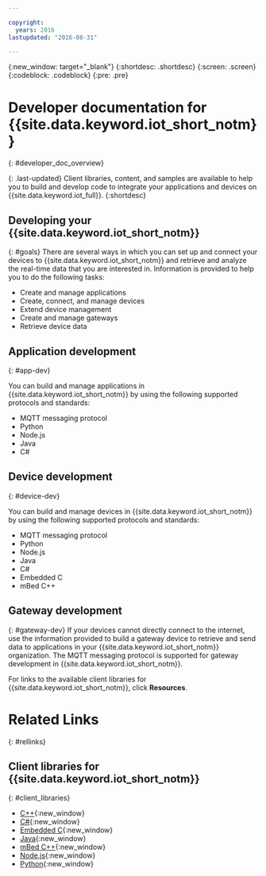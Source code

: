 ```yaml
---

copyright:
  years: 2016
lastupdated: "2016-08-31"

---
```


{:new_window: target="_blank"}
{:shortdesc: .shortdesc}
{:screen: .screen}
{:codeblock: .codeblock}
{:pre: .pre}

# Developer documentation for {{site.data.keyword.iot_short_notm}}
{: #developer_doc_overview}

{: .last-updated}
Client libraries, content, and samples are available to help you to build and develop code to integrate your applications and devices on {{site.data.keyword.iot_full}}.
{:shortdesc}


## Developing your {{site.data.keyword.iot_short_notm}}
{: #goals}
There are several ways in which you can set up and connect your devices to {{site.data.keyword.iot_short_notm}} and retrieve and analyze the real-time data that you are interested in. Information is provided to help you to do the following tasks:

-  Create and manage applications
-  Create, connect, and manage devices
-  Extend device management
-  Create and manage gateways
-  Retrieve device data


## Application development
{: #app-dev}

You can build and manage applications in {{site.data.keyword.iot_short_notm}} by using the following supported protocols and standards:

- MQTT messaging protocol
- Python
- Node.js
- Java
- C#

## Device development
{: #device-dev}

You can build and manage devices in {{site.data.keyword.iot_short_notm}} by using the following supported protocols and standards:

- MQTT messaging protocol
- Python
- Node.js
- Java
- C#
- Embedded C
- mBed C++

## Gateway development
{: #gateway-dev}
If your devices cannot directly connect to the internet, use the information provided to build a gateway device to retrieve and send data to applications in your {{site.data.keyword.iot_short_notm}} organization.
The MQTT messaging protocol is supported for gateway development in {{site.data.keyword.iot_short_notm}}.

For links to the available client libraries for {{site.data.keyword.iot_short_notm}}, click **Resources**.

# Related Links
{: #rellinks}

## Client libraries for {{site.data.keyword.iot_short_notm}}
{: #client_libraries}

* [C++](https://github.com/ibm-watson-iot/iot-cpp){:new_window}
* [C#](https://github.com/ibm-watson-iot/iot-csharp){:new_window}
* [Embedded C](https://github.com/ibm-watson-iot/iot-embeddedc){:new_window}
* [Java](https://github.com/ibm-watson-iot/iot-java){:new_window}
* [mBed C++](https://developer.mbed.org/teams/IBM_IoT/code/IBMIoTF/){:new_window}
* [Node.js](https://github.com/ibm-watson-iot/iot-nodejs){:new_window}
* [Python](https://github.com/ibm-watson-iot/iot-python){:new_window}
